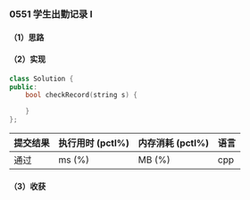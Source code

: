 ### 0551 学生出勤记录 I

#### （1）思路

#### （2）实现

```cpp
class Solution {
public:
    bool checkRecord(string s) {

    }
};
```

| 提交结果 | 执行用时 (pctl%) | 内存消耗 (pctl%) | 语言 |
|:---------|:-----------------|:-----------------|:-----|
| 通过     |  ms (%)   |  MB (%)  | cpp  |

#### （3）收获

